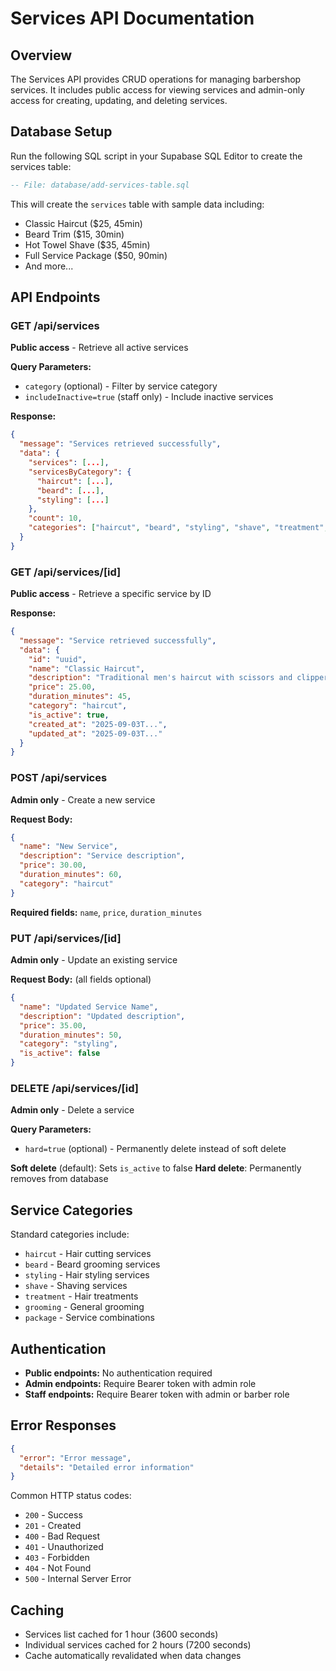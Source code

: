 # Services API Documentation

## Overview
The Services API provides CRUD operations for managing barbershop services. It includes public access for viewing services and admin-only access for creating, updating, and deleting services.

## Database Setup
Run the following SQL script in your Supabase SQL Editor to create the services table:

```sql
-- File: database/add-services-table.sql
```

This will create the `services` table with sample data including:
- Classic Haircut ($25, 45min)
- Beard Trim ($15, 30min)
- Hot Towel Shave ($35, 45min)
- Full Service Package ($50, 90min)
- And more...

## API Endpoints

### GET /api/services
**Public access** - Retrieve all active services

**Query Parameters:**
- `category` (optional) - Filter by service category
- `includeInactive=true` (staff only) - Include inactive services

**Response:**
```json
{
  "message": "Services retrieved successfully",
  "data": {
    "services": [...],
    "servicesByCategory": {
      "haircut": [...],
      "beard": [...],
      "styling": [...]
    },
    "count": 10,
    "categories": ["haircut", "beard", "styling", "shave", "treatment", "package"]
  }
}
```

### GET /api/services/[id]
**Public access** - Retrieve a specific service by ID

**Response:**
```json
{
  "message": "Service retrieved successfully",
  "data": {
    "id": "uuid",
    "name": "Classic Haircut",
    "description": "Traditional men's haircut with scissors and clipper",
    "price": 25.00,
    "duration_minutes": 45,
    "category": "haircut",
    "is_active": true,
    "created_at": "2025-09-03T...",
    "updated_at": "2025-09-03T..."
  }
}
```

### POST /api/services
**Admin only** - Create a new service

**Request Body:**
```json
{
  "name": "New Service",
  "description": "Service description",
  "price": 30.00,
  "duration_minutes": 60,
  "category": "haircut"
}
```

**Required fields:** `name`, `price`, `duration_minutes`

### PUT /api/services/[id]
**Admin only** - Update an existing service

**Request Body:** (all fields optional)
```json
{
  "name": "Updated Service Name",
  "description": "Updated description",
  "price": 35.00,
  "duration_minutes": 50,
  "category": "styling",
  "is_active": false
}
```

### DELETE /api/services/[id]
**Admin only** - Delete a service

**Query Parameters:**
- `hard=true` (optional) - Permanently delete instead of soft delete

**Soft delete** (default): Sets `is_active` to false
**Hard delete**: Permanently removes from database

## Service Categories
Standard categories include:
- `haircut` - Hair cutting services
- `beard` - Beard grooming services  
- `styling` - Hair styling services
- `shave` - Shaving services
- `treatment` - Hair treatments
- `grooming` - General grooming
- `package` - Service combinations

## Authentication
- **Public endpoints:** No authentication required
- **Admin endpoints:** Require Bearer token with admin role
- **Staff endpoints:** Require Bearer token with admin or barber role

## Error Responses
```json
{
  "error": "Error message",
  "details": "Detailed error information"
}
```

Common HTTP status codes:
- `200` - Success
- `201` - Created
- `400` - Bad Request
- `401` - Unauthorized
- `403` - Forbidden
- `404` - Not Found
- `500` - Internal Server Error

## Caching
- Services list cached for 1 hour (3600 seconds)
- Individual services cached for 2 hours (7200 seconds)
- Cache automatically revalidated when data changes
